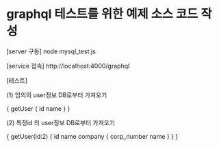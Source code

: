 # graphql 테스트를 위한 예제 소스 코드 작성
[server 구동]
node mysql_test.js

[service 접속]
http://localhost:4000/graphql

[테스트]

(1) 임의의 user정보 DB로부터 가져오기

{
  getUser {
    id
    name
  }
}

(2) 특정id 의 user정보 DB로부터 가져오기

{
  getUser(id:2) {
    id
    name
    company {
      corp_number
      name
    }
  }
}